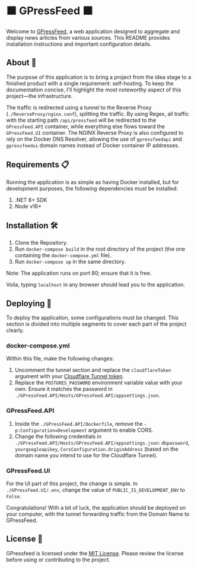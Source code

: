 # 🟧 GPressFeed ⬛

Welcome to [GPressFeed](https://www.gpressfeed.com), a web application designed to aggregate and display news articles from various sources. This README provides installation instructions and important configuration details.

## About 📰

The purpose of this application is to bring a project from the idea stage to a finished product with a single requirement: self-hosting.
To keep the documentation concise, I'll highlight the most noteworthy aspect of this project—the infrastructure.

The traffic is redirected using a tunnel to the Reverse Proxy (`./ReverseProxy/nginx.conf`), splitting the traffic. By using Regex, all traffic with the starting path `/api/pressfeed` will be redirected to the `GPressFeed.API` container, while everything else flows toward the `GPressFeed.UI` container. The NGINX Reverse Proxy is also configured to rely on the Docker DNS Resolver, allowing the use of `gpressfeedapi` and `gpressfeedui` domain names instead of Docker container IP addresses.

## Requirements 📋

Running the application is as simple as having Docker installed, but for development purposes, the following dependencies must be installed:

1. .NET 6+ SDK
2. Node v16+

## Installation 🛠️

1. Clone the Repository.
2. Run `docker-compose build` in the root directory of the project (the one containing the `docker-compose.yml` file).
3. Run `docker-compose up` in the same directory.

Note: The application runs on port 80; ensure that it is free.

Voila, typing `localhost` in any browser should lead you to the application.

## Deploying 🚀

To deploy the application, some configurations must be changed. This section is divided into multiple segments to cover each part of the project clearly.

### docker-compose.yml

Within this file, make the following changes:

1. Uncomment the tunnel section and replace the `cloudflareToken` argument with your [Cloudflare Tunnel token](https://developers.cloudflare.com/cloudflare-one/connections/connect-networks/get-started/create-remote-tunnel/).
2. Replace the `POSTGRES_PASSWORD` environment variable value with your own. Ensure it matches the password in `./GPressFeed.API/Hosts/GPressFeed.API/appsettings.json`.

### GPressFeed.API

1. Inside the `./GPressFeed.API/Dockerfile`, remove the `-p:Configuration=Development` argument to enable CORS.
2. Change the following credentials in `./GPressFeed.API/Hosts/GPressFeed.API/appsettings.json`: `dbpassword`, `yourgoogleapikey`, `CorsConfiguration.OriginAddress` (based on the domain name you intend to use for the Cloudflare Tunnel).

### GPressFeed.UI

For the UI part of this project, the change is simple. In `./GPressFeed.UI/.env`, change the value of `PUBLIC_IS_DEVELOPMENT_ENV` to `False`.

Congratulations! With a bit of luck, the application should be deployed on your computer, with the tunnel forwarding traffic from the Domain Name to GPressFeed.

## License 📜

GPressfeed is licensed under the [MIT License](https://chat.openai.com/c/LICENSE). Please review the license before using or contributing to the project.
